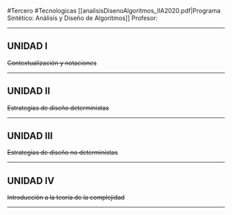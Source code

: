 #Tercero #Tecnologicas 
[[analisisDisenoAlgoritmos_IIA2020.pdf|Programa Sintético: Análisis y Diseño de Algoritmos]]
Profesor: 
____

## UNIDAD I
~~Contextualización y notaciones~~
____

## UNIDAD II
~~Estrategias de diseño deterministas~~
____

## UNIDAD III
~~Estrategias de diseño no deterministas~~
____

## UNIDAD IV
~~Introducción a la teoría de la complejidad~~
____

